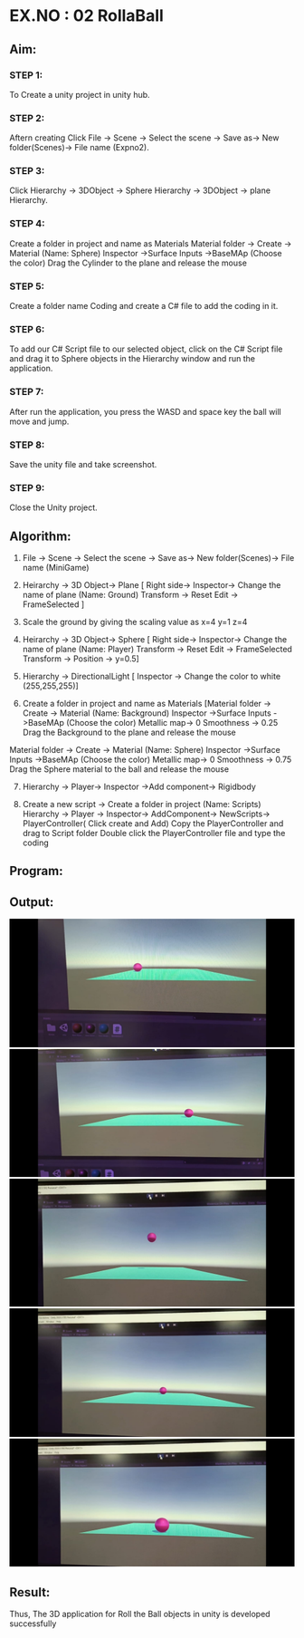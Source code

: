 #  EX.NO : 02 RollaBall

## Aim:
### STEP 1:
To Create a unity project in unity hub.
### STEP 2:
Aftern creating Click File -> Scene -> Select the scene -> Save as-> New folder(Scenes)-> File name (Expno2).
### STEP 3:
Click Hierarchy -> 3DObject -> Sphere Hierarchy -> 3DObject -> plane Hierarchy.
### STEP 4:
Create a folder in project and name as Materials Material folder -> Create -> Material (Name: Sphere) Inspector ->Surface Inputs ->BaseMAp (Choose the color) Drag the Cylinder to the plane and release the mouse
### STEP 5:
Create a folder name Coding and create a C# file to add the coding in it.
### STEP 6:
To add our C# Script file to our selected object, click on the C# Script file and drag it to Sphere objects in the Hierarchy window and run the application.
### STEP 7:
After run the application, you press the WASD and space key the ball will move and jump.
### STEP 8:
Save the unity file and take screenshot.
### STEP 9:
Close the Unity project.
## Algorithm:

1. File -> Scene -> Select the scene -> Save as-> New folder(Scenes)-> File name (MiniGame)

2. Heirarchy -> 3D Object-> Plane 
[ Right side-> Inspector-> Change the name of plane (Name: Ground)
Transform -> Reset
Edit -> FrameSelected ]

3. Scale the ground by giving the scaling value as x=4 y=1 z=4

4. Heirarchy -> 3D Object-> Sphere
[ Right side-> Inspector-> Change the name of plane (Name: Player)
Transform -> Reset
Edit -> FrameSelected 
Transform -> Position -> y=0.5]

5. Hierarchy -> DirectionalLight
[ Inspector -> Change the color to white (255,255,255)]

6. Create a folder in project and name as Materials
[Material folder -> Create -> Material (Name: Background)
Inspector ->Surface Inputs ->BaseMAp (Choose the color)
Metallic map-> 0
Smoothness -> 0.25
Drag the Background to the plane and release the mouse

Material folder -> Create -> Material (Name: Sphere)
Inspector ->Surface Inputs ->BaseMAp (Choose the color)
Metallic map-> 0
Smoothness -> 0.75
Drag the Sphere material to the ball and release the mouse

 7. Hierarchy -> Player-> Inspector ->Add component-> Rigidbody

8. Create a new script -> Create a folder in project (Name: Scripts)
Hierarchy -> Player -> Inspector-> AddComponent-> NewScripts-> PlayerController( Click create and Add)
Copy the PlayerController and drag to Script folder
Double click the PlayerController file and type the coding

## Program:

## Output:
![output](i1.jpeg)
![output](i2.jpeg)
![output](i3.jpeg)
![output](i4.jpeg)
![output](i5.jpeg)

## Result:
Thus, The 3D application for Roll the Ball objects in unity is developed successfully